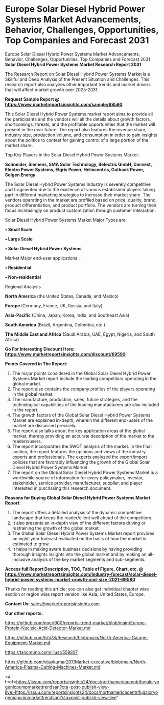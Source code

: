 # Europe Solar Diesel Hybrid Power Systems Market Advancements, Behavior, Challenges, Opportunities, Top Companies and Forecast 2031
Europe Solar Diesel Hybrid Power Systems Market Advancements, Behavior, Challenges, Opportunities, Top Companies and Forecast 2031
<strong>Solar Diesel Hybrid Power Systems Market Research Report 2031</strong>

The Research Report on Solar Diesel Hybrid Power Systems Market is a Skillful and Deep Analysis of the Present Situation and Challenges. This research report also analyzes other important trends and market drivers that will affect market growth over 2025-2031.

<strong>Request Sample Report @ <a href=https://www.marketreportsinsights.com/sample/69590>https://www.marketreportsinsights.com/sample/69590</a></strong>

This Solar Diesel Hybrid Power Systems market report aims to provide all the participants and the vendors will all the details about growth factors, shortcomings, threats, and the profitable opportunities that the market will present in the near future. The report also features the revenue share, industry size, production volume, and consumption in order to gain insights about the politics to contest for gaining control of a large portion of the market share.

Top Key Players in the Solar Diesel Hybrid Power Systems Market:

<strong>Schneider, Siemens, SMA Solar Technology, Belectric GmbH, Danvest, Electro Power Systems, Elgris Power, Heliocentris, Outback Power, Solgen Energy</strong>

The Solar Diesel Hybrid Power Systems Industry is severely competitive and fragmented due to the existence of various established players taking part in different marketing strategies to increase their market share. The vendors operating in the market are profiled based on price, quality, brand, product differentiation, and product portfolio. The vendors are turning their focus increasingly on product customization through customer interaction.

Solar Diesel Hybrid Power Systems Market Major Types are:

<strong>• Small Scale

• Large Scale

• Solar Diesel Hybrid Power Systems</strong>

Market Major end-user applications :

<strong>• Residential

• Non-residential</strong>

Regional Analysis

</u><strong><b>North America</b></strong> (the United States, Canada, and Mexico)

<strong><b>Europe </b></strong>(Germany, France, UK, Russia, and Italy)

<strong><b>Asia-Pacific</b></strong> (China, Japan, Korea, India, and Southeast Asia)

<strong><b>South America</b></strong> (Brazil, Argentina, Colombia, etc.)

<strong><b>The Middle East and Africa</b></strong> (Saudi Arabia, UAE, Egypt, Nigeria, and South Africa)

<strong>Go For Interesting Discount Here: <a href=https://www.marketreportsinsights.com/discount/69590>https://www.marketreportsinsights.com/discount/69590</a></strong>

<strong>Points Covered in The Report:</strong>
<ol>
  <li>The major points considered in the Global Solar Diesel Hybrid Power Systems Market report include the leading competitors operating in the global market.</li>
  <li>The report also contains the company profiles of the players operating in the global market.</li>
  <li>The manufacture, production, sales, future strategies, and the technological capabilities of the leading manufacturers are also included in the report.</li>
  <li>The growth factors of the Global Solar Diesel Hybrid Power Systems Market are explained in-depth, wherein the different end-users of the market are discussed precisely.</li>
  <li>The report also talks about the key application areas of the global market, thereby providing an accurate description of the market to the readers/users.</li>
  <li>The report incorporates the SWOT analysis of the market. In the final section, the report features the opinions and views of the industry experts and professionals. The experts analyzed the export/import policies that are favorably influencing the growth of the Global Solar Diesel Hybrid Power Systems Market.</li>
  <li>The report on the Global Solar Diesel Hybrid Power Systems Market is a worthwhile source of information for every policymaker, investor, stakeholder, service provider, manufacturer, supplier, and player interested in purchasing this research document.</li>
</ol>
<strong>Reasons for Buying Global Solar Diesel Hybrid Power Systems Market Report:</strong>

<ol>
  <li>The report offers a detailed analysis of the dynamic competitive landscape that keeps the reader/client well ahead of the competitors.</li>
  <li>It also presents an in-depth view of the different factors driving or restraining the growth of the global market.</li>
  <li>The Global Solar Diesel Hybrid Power Systems Market report provides an eight-year forecast evaluated on the basis of how the market is estimated to grow.</li>
  <li>It helps in making aware business decisions by having providing thorough insights insights into the global market and by making an all-inclusive analysis of the key market segments and sub-segments.</li>
</ol>
<strong>Access full Report Description, TOC, Table of Figure, Chart, etc. @ <a href=https://www.marketreportsinsights.com/industry-forecast/solar-diesel-hybrid-power-systems-market-growth-and-size-2021-69590>https://www.marketreportsinsights.com/industry-forecast/solar-diesel-hybrid-power-systems-market-growth-and-size-2021-69590</a></strong>


Thanks for reading this article; you can also get individual chapter wise section or region wise report version like Asia, United States, Europe.

<strong>Contact Us:</strong>
sales@marketreportsinsights.com

<strong>Our other reports:</strong>

<a href=https://github.com/noori900/reports-trend-market/blob/main/Europe-Protein-Nucleic-Acid-Detector-Market.md>https://github.com/noori900/reports-trend-market/blob/main/Europe-Protein-Nucleic-Acid-Detector-Market.md</a>

<a href=https://github.com/Ishi78/Research/blob/main/North-America-Garage-Equipment-Market.md>https://github.com/Ishi78/Research/blob/main/North-America-Garage-Equipment-Market.md</a>

<a href=https://tanomuno.com/illust/559807>https://tanomuno.com/illust/559807</a>

<a href=https://github.com/vijaykumar207/Market-executive/blob/main/North-America-Plasma-Cutting-Machines-Market.md>https://github.com/vijaykumar207/Market-executive/blob/main/North-America-Plasma-Cutting-Machines-Market.md</a>

<a href=https://issuu.com/reportsinsights24/docs/northamericacentrifugalcryogenicpumpmarkettrendsan?cta=post-publish-view-live>https://issuu.com/reportsinsights24/docs/northamericacentrifugalcryogenicpumpmarkettrendsan?cta=post-publish-view-live</a>"
